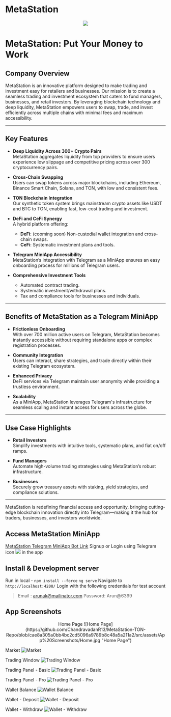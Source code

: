 # MetaStation
<p align="center">
  <img src="https://github.com/ChandravadanR13/MetaStation-TON-Repo/blob/deb487c0997e76340e1f3883a03a2911236a32bd/src/assets/meta-station.png" />
</p>

# MetaStation: Put Your Money to Work

## Company Overview
MetaStation is an innovative platform designed to make trading and investment easy for retailers and businesses. Our mission is to create a seamless trading and investment ecosystem that caters to fund managers, businesses, and retail investors. By leveraging blockchain technology and deep liquidity, MetaStation empowers users to swap, trade, and invest efficiently across multiple chains with minimal fees and maximum accessibility.

---

## Key Features
- **Deep Liquidity Across 300+ Crypto Pairs**  
  MetaStation aggregates liquidity from top providers to ensure users experience low slippage and competitive pricing across over 300 cryptocurrency pairs.

- **Cross-Chain Swapping**  
  Users can swap tokens across major blockchains, including Ethereum, Binance Smart Chain, Solana, and TON, with low and consistent fees.

- **TON Blockchain Integration**  
  Our synthetic token system brings mainstream crypto assets like USDT and BTC to TON, enabling fast, low-cost trading and investment.

- **DeFi and CeFi Synergy**  
  A hybrid platform offering:  
  - **DeFi**: (cooming soon) Non-custodial wallet integration and cross-chain swaps.  
  - **CeFi**: Systematic investment plans and tools.

- **Telegram MiniApp Accessibility**  
  MetaStation’s integration with Telegram as a MiniApp ensures an easy onboarding process for millions of Telegram users.

- **Comprehensive Investment Tools**  
  - Automated contract trading.  
  - Systematic investment/withdrawal plans.  
  - Tax and compliance tools for businesses and individuals.

---

## Benefits of MetaStation as a Telegram MiniApp
- **Frictionless Onboarding**  
  With over 700 million active users on Telegram, MetaStation becomes instantly accessible without requiring standalone apps or complex registration processes.

- **Community Integration**  
  Users can interact, share strategies, and trade directly within their existing Telegram ecosystem.

- **Enhanced Privacy**  
  DeFi services via Telegram maintain user anonymity while providing a trustless environment.

- **Scalability**  
  As a MiniApp, MetaStation leverages Telegram's infrastructure for seamless scaling and instant access for users across the globe.

---

## Use Case Highlights
- **Retail Investors**  
  Simplify investments with intuitive tools, systematic plans, and fiat on/off ramps.

- **Fund Managers**  
  Automate high-volume trading strategies using MetaStation’s robust infrastructure.

- **Businesses**  
  Securely grow treasury assets with staking, yield strategies, and compliance solutions.

---

MetaStation is redefining financial access and opportunity, bringing cutting-edge blockchain innovation directly into Telegram—making it the hub for traders, businesses, and investors worldwide.





## Access MetaStation MiniApp
[MetaStation Telegram MiniApp Bot Link](https://t.me/MetaStationBot "MetaStation Telegram MiniApp Bot Link")
Signup or Login using Telegram icon ![](https://github.com/ChandravadanR13/MetaStation-TON-Repo/blob/e5ec1667dd67656d73920665a94ed110e359f882/src/assets/TGmini.png) in the app
## Install & Development server

Run in local - 
`npm install --force`
`ng serve`
Navigate to `http://localhost:4200/`
Login with the following credentials for test account
> Email : arunak@mailinator.com
Password: Arun@6399

## App Screenshots
<p align="center">
Home Page
![Home Page](https://github.com/ChandravadanR13/MetaStation-TON-Repo/blob/cae8a305a0bb4bc2cd5096a9789b8c48a5a211a2/src/assets/App%20Screenshots/Home.jpg "Home Page")


Market
![Market](https://github.com/ChandravadanR13/MetaStation-TON-Repo/blob/cae8a305a0bb4bc2cd5096a9789b8c48a5a211a2/src/assets/App%20Screenshots/Market.jpg "Market")


Trading Window
![Trading Window](https://github.com/ChandravadanR13/MetaStation-TON-Repo/blob/cae8a305a0bb4bc2cd5096a9789b8c48a5a211a2/src/assets/App%20Screenshots/Trading%20Window.jpg "Trading Window")


Trading Panel - Basic
![Trading Panel - Basic](https://github.com/ChandravadanR13/MetaStation-TON-Repo/blob/cae8a305a0bb4bc2cd5096a9789b8c48a5a211a2/src/assets/App%20Screenshots/Trading%20Panel%20-%20Basic.jpg "Trading Panel - Basic")


Trading Panel - Pro
![Trading Panel - Pro](https://github.com/ChandravadanR13/MetaStation-TON-Repo/blob/cae8a305a0bb4bc2cd5096a9789b8c48a5a211a2/src/assets/App%20Screenshots/Trading%20Panel%20-%20Pro.jpg "Trading Panel - Pro")


Wallet Balance
![Wallet Balance](https://github.com/ChandravadanR13/MetaStation-TON-Repo/blob/cae8a305a0bb4bc2cd5096a9789b8c48a5a211a2/src/assets/App%20Screenshots/Wallet%20-%20Balance.jpg "Wallet Balance")


Wallet - Deposit
![Wallet - Deposit](https://github.com/ChandravadanR13/MetaStation-TON-Repo/blob/cae8a305a0bb4bc2cd5096a9789b8c48a5a211a2/src/assets/App%20Screenshots/Wallet%20-%20Deposit.jpg "Wallet - Deposit")


Wallet - Withdraw
![Wallet - Withdraw](https://github.com/ChandravadanR13/MetaStation-TON-Repo/blob/cae8a305a0bb4bc2cd5096a9789b8c48a5a211a2/src/assets/App%20Screenshots/Wallet%20-%20Withdraw.jpg "Wallet - Withdraw")
</p>
